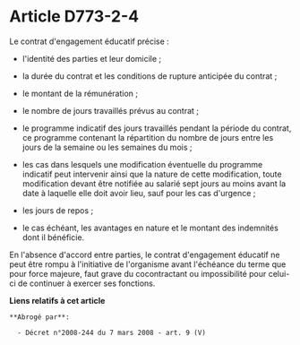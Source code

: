 # Article D773-2-4

Le contrat d'engagement éducatif précise :

- l'identité des parties et leur domicile ;

- la durée du contrat et les conditions de rupture anticipée du contrat ;

- le montant de la rémunération ;

- le nombre de jours travaillés prévus au contrat ;

- le programme indicatif des jours travaillés pendant la période du contrat, ce programme contenant la répartition du nombre
de jours entre les jours de la semaine ou les semaines du mois ;

- les cas dans lesquels une modification éventuelle du programme indicatif peut intervenir ainsi que la nature de cette
modification, toute modification devant être notifiée au salarié sept jours au moins avant la date à laquelle elle doit avoir
lieu, sauf pour les cas d'urgence ;

- les jours de repos ;

- le cas échéant, les avantages en nature et le montant des indemnités dont il bénéficie.

En l'absence d'accord entre parties, le contrat d'engagement éducatif ne peut être rompu à l'initiative de l'organisme avant
l'échéance du terme que pour force majeure, faut grave du cocontractant ou impossibilité pour celui-ci de continuer à exercer
ses fonctions.

**Liens relatifs à cet article**

	**Abrogé par**:

	  - Décret n°2008-244 du 7 mars 2008 - art. 9 (V)
